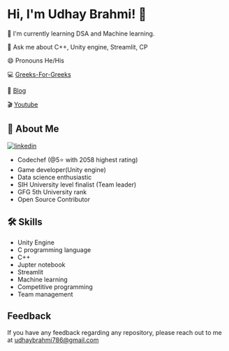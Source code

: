 
# Hi, I'm Udhay Brahmi! 👋




🧠 I'm currently learning DSA and Machine learning.

💬 Ask me about C++, Unity engine, Streamlit, CP

😄 Pronouns He/His

💻 [Greeks-For-Greeks](https://github.com/Udhay-Brahmi/Udhay-Brahmi/blob/main/url)

📜 [Blog](https://ccodinglanguage.blogspot.com/2020/09/c-structure-local-scope-typedef.html)

🎬 [Youtube](https://www.youtube.com/playlist?list=PL0JlkXkl7laaAHLmqPgQfV8B_unBt6Hja)



## 🚀 About Me
[![linkedin](https://img.shields.io/badge/linkedin-0A66C2?style=for-the-badge&logo=linkedin&logoColor=white)](https://www.linkedin.com/in/udhay-brahmi-6330591b5/)
- Codechef (@5⭐ with 2058 highest rating)
- Game developer(Unity engine) 
- Data science enthusiastic
- SIH University level finalist (Team leader)
- GFG 5th University rank
- Open Source Contributor



## 🛠 Skills
- Unity Engine
- C programming language
- C++
- Jupter notebook
- Streamlit
- Machine learning
- Competitive programming
- Team management


## Feedback

If you have any feedback regarding any repository, please reach out to me at udhaybrahmi786@gmail.com

